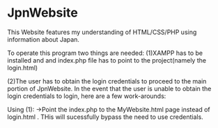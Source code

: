 # JpnWebsite
This Website features my understanding of HTML/CSS/PHP using information about Japan.

To operate this program two things are needed:
(1)XAMPP has to be installed and and index.php file has to point to the project(namely the login.html)

(2)The user has to obtain the login credentials to proceed to the main portion of JpnWebsite.
In the event that the user is unable to obtain the login credentials to login, here are a few work-arounds:

Using (1):
→Point the index.php to the MyWebsite.html page instead of login.html . THis will sucessfully bypass the need to use credentials.
